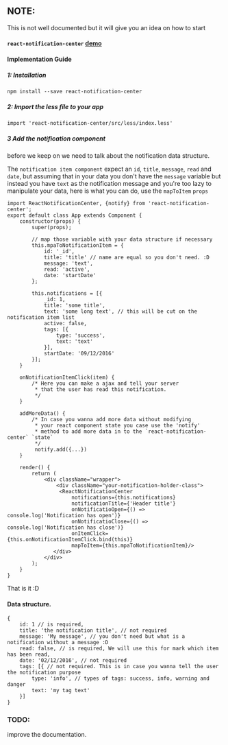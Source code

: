 ## NOTE:
This is not well documented but it will give you an idea on how to start
#### `react-notification-center` [demo](http://diegoddox.github.io/react-notification-center/)

#### Implementation Guide

##### 1: Installation
`npm install --save react-notification-center`

##### 2: Import the less file to your app
`import 'react-notification-center/src/less/index.less'`

##### 3 Add the notification component

before we keep on we need to talk about the notification data structure.

The `notification item component` expect an `id`, `title`, `message`, `read` and `date`, but assuming that in your data you don't have the `message` variable but instead you have `text` as the notification message and you're too lazy to manipulate your data, here is what you can do, use the `mapToItem` `props`

```
import ReactNotificationCenter, {notify} from 'react-notification-center';
export default class App extends Component {
    constructor(props) {
        super(props);
		
		// map those variable with your data structure if necessary
        this.mpaToNotificationItem = {
            id: '_id',
            title: 'title' // name are equal so you don't need. :D
            message: 'text',
            read: 'active',
            date: 'startDate'
        };

        this.notifications = [{
            _id: 1,
            title: 'some title',
            text: 'some long text', // this will be cut on the notification item list
            active: false,
            tags: [{
                type: 'success',
                text: 'text'
            }],
            startDate: '09/12/2016'
        }];
    }

	onNotificationItemClick(item) {
		/* Here you can make a ajax and tell your server
         * that the user has read this notification.
		 */
	}
    
    addMoreData() {
        /* In case you wanna add more data without modifying
         * your react component state you case use the 'notify'
         * method to add more data in to the `react-notification-center` `state`
		 */
         notify.add({...})
    }
    
    render() {
        return (
            <div className="wrapper">
                <div className="your-notification-holder-class">
	             <ReactNotificationCenter
	                 notifications={this.notifications}
                     notificationTitle={'Header title'}
	                 onNotificatioOpen={() => console.log('Notification has open')}
	                 onNotificatioClose={() => console.log('Notification has close')}
	                 onItemClick={this.onNotificationItemClick.bind(this)}
	                 mapToItem={this.mpaToNotificationItem}/>
               </div>
            </div>
        );
    }
}
```
That is it :D

#### Data structure.
```
{
    id: 1 // is required,
    title: 'the notification title', // not required
    message: 'My message', // you don't need but what is a notification without a message :D
    read: false, // is required, We will use this for mark which item has been read,
    date: '02/12/2016', // not required
    tags: [{ // not required. This is in case you wanna tell the user the notification purpose
        type: 'info', // types of tags: success, info, warning and danger
        text: 'my tag text'
    }]
}
```


### TODO:
improve the documentation.
